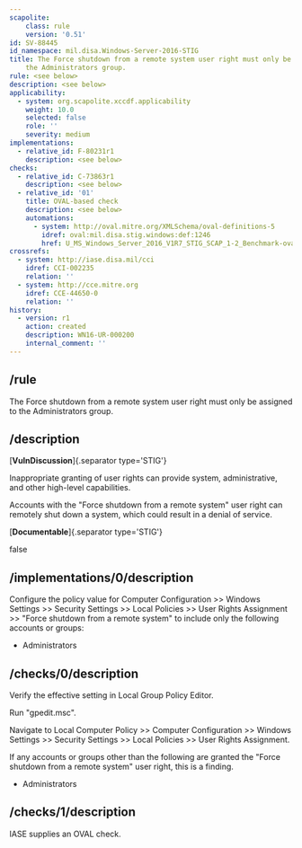 ```yaml
---
scapolite:
    class: rule
    version: '0.51'
id: SV-88445
id_namespace: mil.disa.Windows-Server-2016-STIG
title: The Force shutdown from a remote system user right must only be assigned to
    the Administrators group.
rule: <see below>
description: <see below>
applicability:
  - system: org.scapolite.xccdf.applicability
    weight: 10.0
    selected: false
    role: ''
    severity: medium
implementations:
  - relative_id: F-80231r1
    description: <see below>
checks:
  - relative_id: C-73863r1
    description: <see below>
  - relative_id: '01'
    title: OVAL-based check
    description: <see below>
    automations:
      - system: http://oval.mitre.org/XMLSchema/oval-definitions-5
        idref: oval:mil.disa.stig.windows:def:1246
        href: U_MS_Windows_Server_2016_V1R7_STIG_SCAP_1-2_Benchmark-oval.xml
crossrefs:
  - system: http://iase.disa.mil/cci
    idref: CCI-002235
    relation: ''
  - system: http://cce.mitre.org
    idref: CCE-44650-0
    relation: ''
history:
  - version: r1
    action: created
    description: WN16-UR-000200
    internal_comment: ''
---
```



## /rule

The Force shutdown from a remote system user right must only be assigned to the Administrators group.

## /description

[**VulnDiscussion**]{.separator type='STIG'}

Inappropriate granting of user rights can provide system, administrative, and other high-level capabilities.

Accounts with the "Force shutdown from a remote system" user right can remotely shut down a system, which could result in a denial of service.

[**Documentable**]{.separator type='STIG'}

false

## /implementations/0/description

Configure the policy value for Computer Configuration >> Windows Settings >> Security Settings >> Local Policies >> User Rights Assignment >> "Force shutdown from a remote system" to include only the following accounts or groups:

- Administrators

## /checks/0/description

Verify the effective setting in Local Group Policy Editor.

Run "gpedit.msc".

Navigate to Local Computer Policy >> Computer Configuration >> Windows Settings >> Security Settings >> Local Policies >> User Rights Assignment.

If any accounts or groups other than the following are granted the "Force shutdown from a remote system" user right, this is a finding.

- Administrators

## /checks/1/description

IASE supplies an OVAL check.
